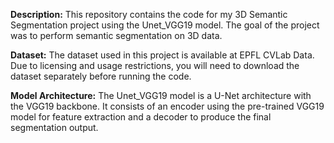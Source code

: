 **Description:**
This repository contains the code for my 3D Semantic Segmentation project using the Unet_VGG19 model. The goal of the project was to perform semantic segmentation on 3D data.

**Dataset:**
The dataset used in this project is available at EPFL CVLab Data. Due to licensing and usage restrictions, you will need to download the dataset separately before running the code.

**Model Architecture:**
The Unet_VGG19 model is a U-Net architecture with the VGG19 backbone. It consists of an encoder using the pre-trained VGG19 model for feature extraction and a decoder to produce the final segmentation output.
